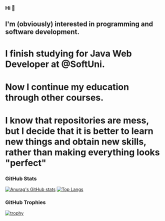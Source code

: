 ### Hi 👋

## I'm (obviously) interested in programming and software development.

# I finish studying for Java Web Developer at @SoftUni.

# Now I continue my education through other courses.

# I know that repositories are mess, but I decide that it is better to learn new things and obtain new skills, rather than making everything looks "perfect" 

<!--
**angelkoev/angelkoev** is a ✨ _special_ ✨ repository because its `README.md` (this file) appears on your GitHub profile.

Here are some ideas to get you started:

- 🔭 I’m currently working on ...
- 🌱 I’m currently learning ...
- 👯 I’m looking to collaborate on ...
- 🤔 I’m looking for help with ...
- 💬 Ask me about ...
- 📫 How to reach me: ...
- 😄 Pronouns: ...
- ⚡ Fun fact: ...
-->
### GitHub Stats
[![Anurag's GitHub stats](https://github-readme-stats.vercel.app/api?username=angelkoev&show_icons=true)](https://github.com/anuraghazra/github-readme-stats)
[![Top Langs](https://github-readme-stats.vercel.app/api/top-langs/?username=angelkoev&layout=compact)](https://github.com/anuraghazra/github-readme-stats)
### GitHub Trophies
[![trophy](https://github-profile-trophy.vercel.app/?username=angelkoev)](https://github.com/ryo-ma/github-profile-trophy)
